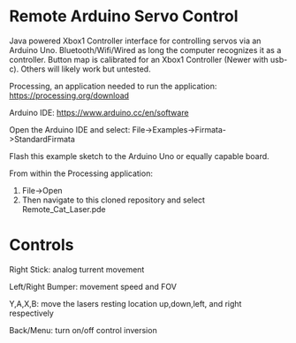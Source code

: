 # Remote Arduino Servo Control
Java powered Xbox1 Controller interface for controlling servos via an Arduino Uno.
Bluetooth/Wifi/Wired as long the computer recognizes it as a controller.
Button map is calibrated for an Xbox1 Controller (Newer with usb-c).
Others will likely work but untested.

Processing, an application needed to run the application:
https://processing.org/download

Arduino IDE:
https://www.arduino.cc/en/software

Open the Arduino IDE and select:
File->Examples->Firmata->StandardFirmata

Flash this example sketch to the Arduino Uno or equally capable board.

From within the Processing application:
1. File->Open
2. Then navigate to this cloned repository and select Remote_Cat_Laser.pde


# Controls
Right Stick: analog turrent movement

Left/Right Bumper: movement speed and FOV

Y,A,X,B: move the lasers resting location up,down,left, and right respectively

Back/Menu: turn on/off control inversion
